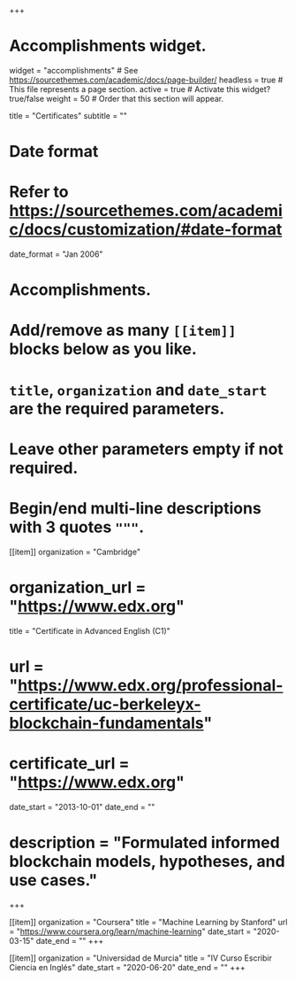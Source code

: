 +++
# Accomplishments widget.
widget = "accomplishments"  # See https://sourcethemes.com/academic/docs/page-builder/
headless = true  # This file represents a page section.
active = true  # Activate this widget? true/false
weight = 50  # Order that this section will appear.

title = "Certificates"
subtitle = ""

# Date format
#   Refer to https://sourcethemes.com/academic/docs/customization/#date-format
date_format = "Jan 2006"

# Accomplishments.
#   Add/remove as many `[[item]]` blocks below as you like.
#   `title`, `organization` and `date_start` are the required parameters.
#   Leave other parameters empty if not required.
#   Begin/end multi-line descriptions with 3 quotes `"""`.

[[item]]
  organization = "Cambridge"
# organization_url = "https://www.edx.org"
  title = "Certificate in Advanced English (C1)"
#  url = "https://www.edx.org/professional-certificate/uc-berkeleyx-blockchain-fundamentals"
#  certificate_url = "https://www.edx.org"
  date_start = "2013-10-01"
  date_end = ""
# description = "Formulated informed blockchain models, hypotheses, and use cases."
+++

[[item]]
  organization = "Coursera"
  title = "Machine Learning by Stanford"
  url = "https://www.coursera.org/learn/machine-learning"
  date_start = "2020-03-15"
  date_end = ""
+++

[[item]]
  organization = "Universidad de Murcia"
  title = "IV Curso Escribir Ciencia en Inglés"
  date_start = "2020-06-20"
  date_end = ""
+++
